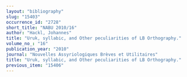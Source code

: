 ```yaml
---
layout: "bibliography"
slug: "15403"
occurrence_id: "2728"
short_title: "NABU 2010/16"
author: "Hackl, Johannes"
title: "Uruk, syllabic, and Other peculiarities of LB Orthography."
volume_no_: "16"
publication_year: "2010"
journal: "Nouvelles Assyriologiques Brèves et Utilitaires"
title: "Uruk, syllabic, and Other peculiarities of LB Orthography."
previous_item: "15406"
---
```

